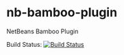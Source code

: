 nb-bamboo-plugin
================

NetBeans Bamboo Plugin

Build Status:
[![Build Status](https://travis-ci.org/travis-ci/travis-build.png?branch=master)](https://travis-ci.org/mario-s/nb-bamboo-plugin/builds)
